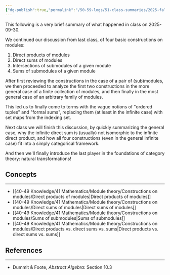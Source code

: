 ```yaml
---
{"dg-publish":true,"permalink":"/50-59-logs/51-class-summaries/2025-fall/math-561/2025-09/2025-09-30/","updated":"2025-09-30T10:39:10-07:00"}
---
```


This following is a very brief summary of what happened in class on 2025-09-30.

We continued our discussion from last class, of four basic constructions on modules:
1. Direct products of modules
2. Direct sums of modules
3. Intersections of submodules of a given module
4. Sums of submodules of a given module

After first reviewing the constructions in the case of a pair of (sub)modules, we then proceeded to analyze the first two constructions in the more general case of a finite collection of modules, and then finally in the most general case of an arbitrary family of modules.

This led us to finally come to terms with the vague notions of "ordered tuples" and "formal sums", replacing them (at least in the infinite case) with set maps from the indexing set.

Next class we will finish this discussion, by quickly summarizing the general case, why the infinite direct sum is (usually) not isomorphic to the infinite direct product, and how all four constructions (even in the general infinite case) fit into a simply categorical framework.

And then we'll finally introduce the last player in the foundations of category theory: natural transformations!
## Concepts
---

- [[40-49 Knowledge/41 Mathematics/Module theory/Constructions on modules/Direct products of modules\|Direct products of modules]]
- [[40-49 Knowledge/41 Mathematics/Module theory/Constructions on modules/Direct sums of modules\|Direct sums of modules]]
- [[40-49 Knowledge/41 Mathematics/Module theory/Constructions on modules/Sums of submodules\|Sums of submodules]]
- [[40-49 Knowledge/41 Mathematics/Module theory/Constructions on modules/Direct products vs. direct sums vs. sums\|Direct products vs. direct sums vs. sums]]

## References
---

- Dummit & Foote, *Abstract Algebra*: Section 10.3